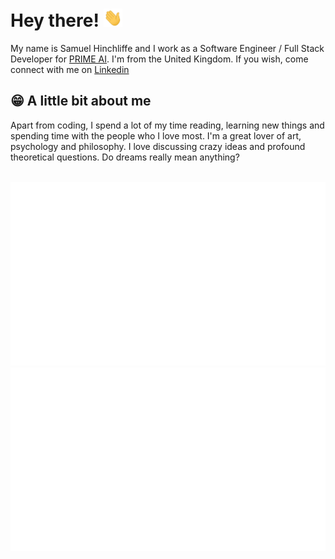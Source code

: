 
# Hey there! <img src="https://raw.githubusercontent.com/Samuel-Hinchliffe/Samuel-Hinchliffe/main/wave.gif" width="30px">

My name is Samuel Hinchliffe and I work as a Software Engineer / Full Stack Developer for [PRIME AI](https://www.primeai.co.uk/). I'm from the United Kingdom. If you wish, come connect with me on [Linkedin](https://www.linkedin.com/in/samuel-hinchliffe-2bb5801a5/)

## 😁 A little bit about me

Apart from coding, I spend a lot of my time reading, learning new things and spending time with the people who I love most. I'm a great lover of art, psychology and philosophy. I love discussing crazy ideas and profound theoretical questions. Do dreams really mean anything? 
<br>
<br>
<!-- <div style="
    display: flex;
    justify-content: center;
    align-items: center;
    align-content: center;
    flex-wrap: wrap;
    flex-direction: row;
">
<img src="https://raw.githubusercontent.com/Samuel-Hinchliffe/Samuel-Stats/blob/master/generated/overview.svg">
<img src="https://raw.githubusercontent.com/Samuel-Hinchliffe/Samuel-Stats/blob/master/generated/languages.svg">
</div> -->
![](https://github.com/Samuel-Hinchliffe/Samuel-Stats/blob/master/generated/overview.svg)
![](https://github.com/Samuel-Hinchliffe/Samuel-Stats/blob/master/generated/languages.svg)

